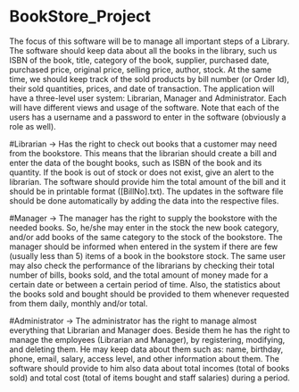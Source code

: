# BookStore_Project
The focus of this software will be to manage all important steps of a Library. The software should keep data about all  the books in the library, such us ISBN of the book, title, category of the book, supplier, purchased date, purchased price, original price, selling price, author, stock. At the same time, we should keep track of the sold products by bill number (or Order Id), their sold quantities, prices, and date of transaction. 
The application will have a three-level user system: Librarian, Manager and Administrator. Each will have different  views and usage of the software. Note that each of the users has a username and a password to enter in the software  (obviously a role as well). 

#Librarian ->
Has the right to check out books that a customer may need from the bookstore. This means that the  librarian should create a bill and enter the data of the bought books, such as ISBN of the book and its quantity. If the  book is out of stock or does not exist, give an alert to the librarian. The software should provide him the total amount  of the bill and it should be in printable format ([BillNo].txt). The updates in the software file should be done  automatically by adding the data into the respective files. 

#Manager -> 
The manager has the right to supply the bookstore with the needed books. So, he/she may enter in the  stock the new book category, and/or add books of the same category to the stock of the bookstore. The manager should  be informed when entered in the system if there are few (usually less than 5) items of a book in the bookstore stock.  The same user may also check the performance of the librarians by checking their total number of bills, books sold, and  the total amount of money made for a certain date or between a certain period of time. Also, the statistics about the  books sold and bought should be provided to them whenever requested from them daily, monthly and/or total. 

#Administrator -> 
The administrator has the right to manage almost everything that Librarian and Manager does. Beside  them he has the right to manage the employees (Librarian and Manager), by registering, modifying, and deleting them. He may keep data about them such as: name, birthday, phone, email, salary,  access level, and other information about them. The software should provide to him also data about total incomes (total  of books sold) and total cost (total of items bought and staff salaries) during a period.


